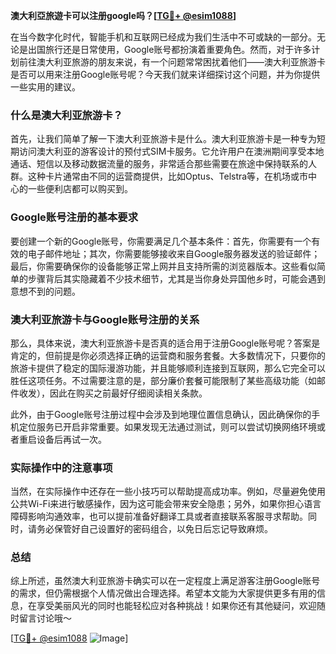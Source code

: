 **澳大利亞旅遊卡可以注册google吗？[[TG💪+ @esim1088](https://t.me/s/esim1088)]**

在当今数字化时代，智能手机和互联网已经成为我们生活中不可或缺的一部分。无论是出国旅行还是日常使用，Google账号都扮演着重要角色。然而，对于许多计划前往澳大利亚旅游的朋友来说，有一个问题常常困扰着他们——澳大利亚旅游卡是否可以用来注册Google账号呢？今天我们就来详细探讨这个问题，并为你提供一些实用的建议。

### 什么是澳大利亚旅游卡？

首先，让我们简单了解一下澳大利亚旅游卡是什么。澳大利亚旅游卡是一种专为短期访问澳大利亚的游客设计的预付式SIM卡服务。它允许用户在澳洲期间享受本地通话、短信以及移动数据流量的服务，非常适合那些需要在旅途中保持联系的人群。这种卡片通常由不同的运营商提供，比如Optus、Telstra等，在机场或市中心的一些便利店都可以购买到。

### Google账号注册的基本要求

要创建一个新的Google账号，你需要满足几个基本条件：首先，你需要有一个有效的电子邮件地址；其次，你需要能够接收来自Google服务器发送的验证邮件；最后，你需要确保你的设备能够正常上网并且支持所需的浏览器版本。这些看似简单的步骤背后其实隐藏着不少技术细节，尤其是当你身处异国他乡时，可能会遇到意想不到的问题。

### 澳大利亚旅游卡与Google账号注册的关系

那么，具体来说，澳大利亚旅游卡是否真的适合用于注册Google账号呢？答案是肯定的，但前提是你必须选择正确的运营商和服务套餐。大多数情况下，只要你的旅游卡提供了稳定的国际漫游功能，并且能够顺利连接到互联网，那么它完全可以胜任这项任务。不过需要注意的是，部分廉价套餐可能限制了某些高级功能（如邮件收发），因此在购买之前最好仔细阅读相关条款。

此外，由于Google账号注册过程中会涉及到地理位置信息确认，因此确保你的手机定位服务已开启非常重要。如果发现无法通过测试，则可以尝试切换网络环境或者重启设备后再试一次。

### 实际操作中的注意事项

当然，在实际操作中还存在一些小技巧可以帮助提高成功率。例如，尽量避免使用公共Wi-Fi来进行敏感操作，因为这可能会带来安全隐患；另外，如果你担心语言障碍影响沟通效率，也可以提前准备好翻译工具或者直接联系客服寻求帮助。同时，请务必保管好自己设置好的密码组合，以免日后忘记导致麻烦。

### 总结

综上所述，虽然澳大利亚旅游卡确实可以在一定程度上满足游客注册Google账号的需求，但仍需根据个人情况做出合理选择。希望本文能为大家提供更多有用的信息，在享受美丽风光的同时也能轻松应对各种挑战！如果你还有其他疑问，欢迎随时留言讨论哦～

[[TG💪+ @esim1088](https://t.me/s/esim1088) ![Image](https://i.postimg.cc/4NQfJmqS/Snipaste-2025-05-13-00-14-12.png)]